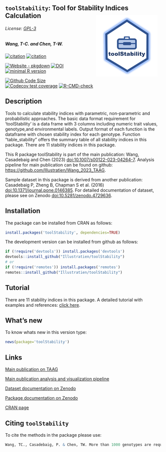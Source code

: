 
<!-- README.md is generated from README.Rmd. Please edit that file -->

## `toolStability`: Tool for Stability Indices Calculation <img src="https://raw.githubusercontent.com/Illustratien/toolStability/master/inst/extdata/toolStability.png" align="right" alt="logo" width="200" height = "200" style = "padding: 10px; border: none; float: right;">

###### License: [GPL-3](https://www.r-project.org/Licenses/)

<!-- Version : [0.1.3](https://illustratien.github.io/toolStability/articles/toolStability.html#version-history); -->

##### *Wang, T-C. and Chen, T-W.*

<!-- badges: start -->

[![citation](https://img.shields.io/badge/Publication-Wang_et_al_2023-20639b)](https://link.springer.com/article/10.1007/s00122-023-04264-7)
[![citation](https://img.shields.io/badge/Publication-Wang_et_al_2025-darkred)](https://www.nature.com/articles/s41597-024-04332-7)

[![Website -
pkgdown](https://img.shields.io/badge/website-githubpage-green)](https://Illustratien.github.io/toolStability/)
[![DOI](https://zenodo.org/badge/203346020.svg)](https://zenodo.org/badge/latestdoi/203346020)
[![minimal R
version](https://img.shields.io/badge/R%3E%3D-3.5.0-6666ff.svg?logo=R)](https://cran.r-project.org/)
<!-- [![License: GPL v3](https://img.shields.io/badge/License-GPL%20v3-blue.svg)](https://www.gnu.org/licenses/gpl-3.0) -->
<!-- [![CRAN_Status_Badge](https://www.r-pkg.org/badges/version-last-release/toolStability)](https://cran.r-project.org/package=toolStability) -->

<!-- # ```{r, results='asis', echo=FALSE} -->
<!-- # dver <- ifelse(test = gsub("(.\\.)(\\d+)(\\..)", "", getNamespaceVersion("toolStability")) != "", -->
<!-- #                yes = getNamespaceVersion("toolStability"), -->
<!-- #                no = gsub("Version:\\s*", "", readLines(paste0("https://raw.githubusercontent.com/", "Illustratien/toolStability", "/master/DESCRIPTION"))[grep("Version:", readLines(paste0("https://raw.githubusercontent.com/", "Illustratien/toolStability", "/master/DESCRIPTION")))])) -->
<!-- #  -->
<!-- # # cat(paste("[![develVersion](https://img.shields.io/badge/devel%20version-", dver, "-orange.svg)](https://github.com/Illustratien/toolStability)", sep = "")) -->
<!-- # ``` -->

[![Github Code
Size](https://img.shields.io/github/languages/code-size/Illustratien/toolStability.svg)](https://github.com/Illustratien/toolStability)
[![Codecov test
coverage](https://codecov.io/gh/Illustratien/toolStability/branch/master/graph/badge.svg)](https://app.codecov.io/gh/Illustratien/toolStability?branch=master)
[![R-CMD-check](https://github.com/Illustratien/toolStability/workflows/R-CMD-check/badge.svg)](https://github.com/Illustratien/toolStability/actions)
<!-- [![Last-changedate](https://img.shields.io/badge/last%20change-2025--05--14-yellowgreen.svg)](https://github.com/Illustratien/toolStability/commits/master) -->

<!-- [![.](https://raw.githubusercontent.com/vitr/google-analytics-beacon/master/static/badge-flat.gif)](https://github.com/Illustratien/google-analytics-beacon) -->
<!-- [![rstudio mirror downloads](https://cranlogs.r-pkg.org/badges/grand-total/toolStability?color=green)](https://CRAN.R-project.org/package=toolStability) -->
<!-- badges: end -->

## Description

<!-- Tools to calculate stability indices with parametric,
non-parametric and probabilistic approaches. The basic data format requirement for 'toolStability' is a data frame with 3 columns including numeric trait values, genotype,and environmental labels. Output format of each function is the dataframe with chosen stability index for each genotype.
Function "table_stability" offers the summary table of all stability indices in this package.
This R package toolStability is part of the main publication:
Wang, Casadebaig and Chen (2023) <doi:10.1007/s00122-023-04264-7>.
Analysis pipeline for main publication can be found on github: <https://github.com/Illustratien/Wang_2023_TAAG>.
Sample dataset in this package is derived from another publication:
Casadebaig P, Zheng B, Chapman S et al. (2016) <doi:10.1371/journal.pone.0146385>.
For detailed documentation of dataset, please see on Zenodo <doi:10.5281/zenodo.4729636>.
Indices used in this package are from:
Döring TF, Reckling M (2018) <doi:10.1016/j.eja.2018.06.007>.
Eberhart SA, Russell WA (1966) <doi:10.2135/cropsci1966.0011183X000600010011x>.
Eskridge KM (1990) <doi:10.2135/cropsci1990.0011183X003000020025x>.
Finlay KW, Wilkinson GN (1963) <doi:10.1071/AR9630742>.
Hanson WD (1970) Genotypic stability. <doi:10.1007/BF00285245>.
Lin CS, Binns MR (1988).
Nassar R, Hühn M (1987).
Pinthus MJ (1973) <doi:10.1007/BF00021563>.
Römer T (1917).
Shukla GK (1972).
Wricke G (1962). -->
<!-- Tools to calculate stability indices with parametric,  non-parametric and probabilistic approaches. The basic data format requirement for 'toolStability' is a data frame with 3 columns including numeric trait values, genotype,and environmental labels. Output format of each function is the dataframe with chosen stability index for each genotype.  Function "table_stability" offers the summary table of all stability indices in this package.  This R package toolStability is part of the main publication:  Wang, Casadebaig and Chen (2023) <doi:10.1007/s00122-023-04264-7>.  Analysis pipeline for main publication can be found on github: <https://github.com/Illustratien/Wang_2023_TAAG>.  Sample dataset in this package is derived from another publication:  Casadebaig P, Zheng B, Chapman S et al. (2016) <doi:10.1371/journal.pone.0146385>.  For detailed documentation of dataset, please see on Zenodo <doi:10.5281/zenodo.4729636>.  Indices used in this package are from:  Döring TF, Reckling M (2018) <doi:10.1016/j.eja.2018.06.007>.  Eberhart SA, Russell WA (1966) <doi:10.2135/cropsci1966.0011183X000600010011x>.  Eskridge KM (1990) <doi:10.2135/cropsci1990.0011183X003000020025x>.  Finlay KW, Wilkinson GN (1963) <doi:10.1071/AR9630742>.  Hanson WD (1970) Genotypic stability. <doi:10.1007/BF00285245>.  Lin CS, Binns MR (1988).  Nassar R, Hühn M (1987).  Pinthus MJ (1973) <doi:10.1007/BF00021563>.  Römer T (1917).  Shukla GK (1972).  Wricke G (1962). -->

Tools to calculate stability indices with parametric, non-parametric and
probabilistic approaches. The basic data format requirement for
‘toolStability’ is a data frame with 3 columns including numeric trait
values, genotype,and environmental labels. Output format of each
function is the dataframe with chosen stability index for each genotype.
Function “table_stability” offers the summary table of all stability
indices in this package. There are 11 stability indices in this package.

This R package toolStability is part of the main publication: Wang,
Casadebaig and Chen (2023) <doi:10.1007/s00122-023-04264-7>. Analysis
pipeline for main publication can be found on github:
<https://github.com/Illustratien/Wang_2023_TAAG>.

Sample dataset in this package is derived from another publication:
Casadebaig P, Zheng B, Chapman S et al. (2016)
<doi:10.1371/journal.pone.0146385>. For detailed documentation of
dataset, please see on Zenodo <doi:10.5281/zenodo.4729636>.

<!-- Indices used in this package are from: (see tutorial for detailed information) -->
<!-- Döring TF, Reckling M (2018) <doi:10.1016/j.eja.2018.06.007>. -->
<!-- Eberhart SA, Russell WA (1966) <doi:10.2135/cropsci1966.0011183X000600010011x>. -->
<!-- Eskridge KM (1990) <doi:10.2135/cropsci1990.0011183X003000020025x>. -->
<!-- Finlay KW, Wilkinson GN (1963) <doi:10.1071/AR9630742>. -->
<!-- Hanson WD (1970) Genotypic stability. <doi:10.1007/BF00285245>.  -->
<!-- Lin CS, Binns MR (1988). -->
<!-- Nassar R, Hühn M (1987).  https://www.jstor.org/stable/2531698 -->
<!-- Pinthus MJ (1973) <doi:10.1007/BF00021563>.  -->
<!-- Römer T (1917).  https://www.nature.com/articles/hdy197287 -->
<!-- Shukla GK (1972). -->
<!-- Wricke G (1962). -->

## Installation

The package can be installed from CRAN as follows:

``` r
install.packages('toolStability', dependencies=TRUE)
```

The development version can be installed from github as follows:

``` r
if (!require('devtools')) install.packages('devtools')
devtools::install_github("Illustratien/toolStability")
# or
if (!require('remotes')) install.packages('remotes')
remotes::install_github("Illustratien/toolStability")
```

## Tutorial

There are 11 stability indices in this package. A detailed tutorial with
examples and references: [click
here](https://illustratien.github.io/toolStability/articles/toolStability.html).

## What’s new

To know whats new in this version type:

``` r
news(package='toolStability')
```

## Links

[Main publication on
TAAG](https://link.springer.com/article/10.1007/s00122-023-04264-7)

[Main publication analysis and visualization
pipeline](https://github.com/Illustratien/Wang_2023_TAAG)

[Dataset documentation on
Zenodo](https://doi.org/10.5281/zenodo.4729636)

[Package documentation on
Zenodo](https://doi.org/10.5281/zenodo.5804212)

[CRAN page](https://cran.r-project.org/package=toolStability)

## Citing `toolStability`

To cite the methods in the package please use:

``` r
Wang, TC., Casadebaig, P. & Chen, TW. More than 1000 genotypes are required to derive robust relationships between yield, yield stability and physiological parameters: a computational study on wheat crop. Theor Appl Genet 136, 34 (2023). https://doi.org/10.1007/s00122-023-04264-7
```

<!-- # ```{r, echo = FALSE} -->
<!-- # detach("package:toolStability", unload=TRUE) -->
<!-- # suppressPackageStartupMessages(library(toolStability)) -->
<!-- # cit <- citation("toolStability") -->
<!-- # yr <- format(Sys.Date(), "%Y") -->
<!-- # cit[1]$year <- yr -->
<!-- # oc <- class(cit) -->
<!-- #  -->
<!-- # cit <- unclass(cit) -->
<!-- # attr(cit[[1]],"textVersion") <- gsub("\\(\\)", -->
<!-- #                                      paste("\\(", yr, "\\)", sep = ""), -->
<!-- #                                      attr(cit[[1]],"textVersion")) -->
<!-- # class(cit) <- oc -->
<!-- # cit -->
<!-- ``` -->
